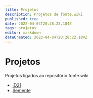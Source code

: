 ```yaml
---
title: Projetos
description: Projetos de fonte.wiki
published: true
date: 2022-04-04T20:28:22.184Z
tags: projetos
editor: markdown
dateCreated: 2022-04-04T20:28:22.184Z
---
```


# Projetos

Projetos ligados ao repositório fonte.wiki

 - [ID21](/id21)
 - [Semente](semente)
 
 